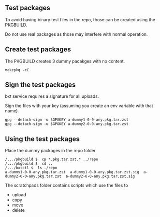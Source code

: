## Test packages
To avoid having binary test files in the repo, those can be created using the PKGBUILD.

Do not use real packages as those may interfere with normal operation.

## Create test packages
The PKGBUILD creates 3 dummy pacakges with no content.

    makepkg -cC

## Sign the test packages
bxt service requires a signature for all uploads.

Sign the files with your key (assuming you create an env variable with that name).

    gpg --detach-sign -u $GPGKEY a-dummy1-0-0-any.pkg.tar.zst
    gpg --detach-sign -u $GPGKEY a-dummy2-0-0-any.pkg.tar.zst

## Using the test packages
Place the dummy packages in the repo folder

    /.../pkgbuild $  cp *.pkg.tar.zst.* ../repo
    /.../pkgbuild $  cd ..
    /.../bxtctl $  ls ./repo
    a-dummy1-0-0-any.pkg.tar.zst  a-dummy1-0-0-any.pkg.tar.zst.sig  a-dummy2-0-0-any.pkg.tar.zst  a-dummy2-0-0-any.pkg.tar.zst.sig

The scratchpads folder contains scripts which use the files to

- upload
- copy
- move
- delete
